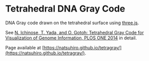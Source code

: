 # Tetrahedral DNA Gray Code

DNA Gray code drawn on the tetrahedral surface using [three.js](https://threejs.org/).

See [N. Ichinose, T. Yada, and O. Gotoh: Tetrahedral Gray Code for Visualization of Genome Information, PLOS ONE 2014](https://doi.org/10.1371/journal.pone.0086133) in detail.

Page available at [https://natsuhiro.github.io/tetragray/](https://natsuhiro.github.io/tetragray/).
